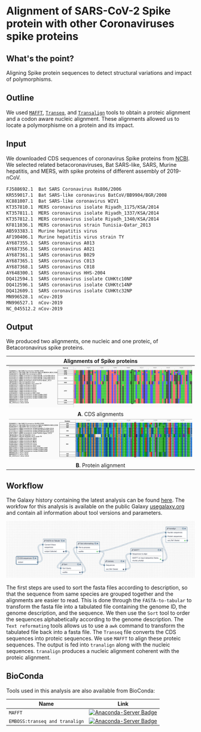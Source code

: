 # Alignment of SARS-CoV-2 Spike protein with other Coronaviruses spike proteins

## What's the point?

Aligning Spike protein sequences to detect structural variations and impact of polymorphisms.

## Outline

We used [`MAFFT`](https://mafft.cbrc.jp/alignment/software/), [`Transeq`](https://www.ebi.ac.uk/Tools/st/emboss_transeq/), and [`Transalign`](https://bmcbioinformatics.biomedcentral.com/articles/10.1186/1471-2105-6-156) tools to obtain a proteic alignment and a codon aware nucleic alignment. These alignments allowed us to locate a polymorphisme on a protein and its impact.


## Input

We downloaded CDS sequences of coronavirus Spike proteins from [NCBI](https://www.ncbi.nlm.nih.gov/). We selected related betacoronaviruses, Bat SARS-like, SARS, Murine hepatitis, and MERS, with spike proteins of different assembly of 2019-nCoV.

```
FJ588692.1	Bat SARS Coronavirus Rs806/2006
KR559017.1	Bat SARS-like coronavirus BatCoV/BB9904/BGR/2008
KC881007.1	Bat SARS-like coronavirus WIV1
KT357810.1	MERS coronavirus isolate Riyadh_1175/KSA/2014
KT357811.1	MERS coronavirus isolate Riyadh_1337/KSA/2014
KT357812.1	MERS coronavirus isolate Riyadh_1340/KSA/2014
KF811036.1	MERS coronavirus strain Tunisia-Qatar_2013
AB593383.1	Murine hepatitis virus
AF190406.1	Murine hepatitis virus strain TY
AY687355.1	SARS coronavirus A013
AY687356.1	SARS coronavirus A021
AY687361.1	SARS coronavirus B029
AY687365.1	SARS coronavirus C013
AY687368.1	SARS coronavirus C018
AY648300.1	SARS coronavirus HHS-2004
DQ412594.1	SARS coronavirus isolate CUHKtc10NP
DQ412596.1	SARS coronavirus isolate CUHKtc14NP
DQ412609.1	SARS coronavirus isolate CUHKtc32NP
MN996528.1	nCov-2019
MN996527.1	nCov-2019
NC_045512.2	nCov-2019
```

## Output

We produced two alignments, one nucleic and one proteic, of Betacoronavirus spike proteins.

| Alignments of Spike proteins |
|:-------------------------------:|
| ![Nucleic Alignment of Spike proteins](Spike_CDS_Alignment.png)|
| **A**. CDS alignments |
| ![Proteic Alignment of Spike proteins](Spike_Protein_Alignment.png)|
| **B**. Protein alignment|

## Workflow

The Galaxy history containing the latest analysis can be found [here](https://usegalaxy.org/u/delphinel/h/coronavirus-spike-proteins-alignments). The workfow for this analysis is available on the public Galaxy [usegalaxy.org](https://usegalaxy.org/u/delphinel/w/cov-alignment) and contain all information about tool versions and parameters.

![Analysis Workflow](Workflow_snapshot.png)

The first steps are used to sort the fasta files according to description, so that the sequence from same species are grouped together and the alignments are easier to read. This is done through the `FASTA-to-tabular` to transform the fasta file into a tabulated file containing the genome ID, the genome description, and the sequence. We then use the `Sort` tool to order the sequences alphabetically according to the genome description. The `Text reformating` tools allows us to use a `awk` command to transform the tabulated file back into a fasta file.
The `Transeq`  file converts the CDS sequences into proteic sequences. We use `MAFFT` to align these proteic sequences. The output is fed into `tranalign` along with the nucleic sequences. `tranalign` produces a nucleic alignment coherent with the proteic alignment.

## BioConda

Tools used in this analysis are also available from BioConda:

| Name | Link |
|------|----------------|
| `MAFFT` | [![Anaconda-Server Badge](https://anaconda.org/bioconda/mafft/badges/version.svg)](https://anaconda.org/bioconda/mafft) |
| `EMBOSS:transeq and tranalign` | [![Anaconda-Server Badge](https://anaconda.org/bioconda/emboss/badges/version.svg)](https://anaconda.org/bioconda/emboss) |
